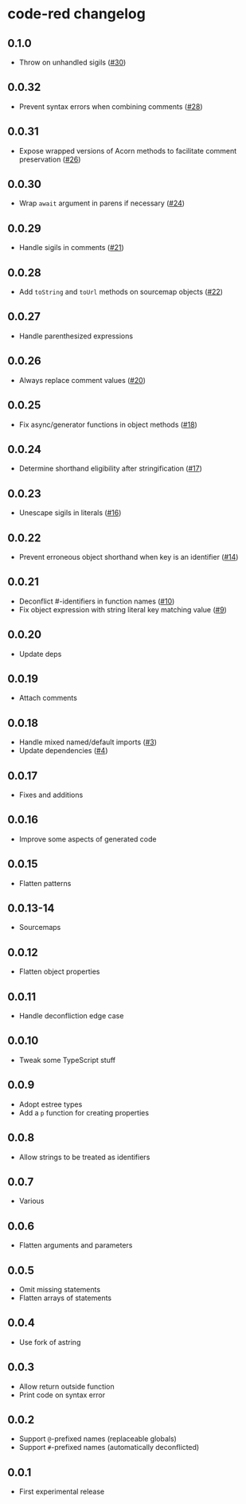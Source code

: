 # code-red changelog

## 0.1.0

* Throw on unhandled sigils ([#30](https://github.com/Rich-Harris/code-red/pull/30))

## 0.0.32

* Prevent syntax errors when combining comments ([#28](https://github.com/Rich-Harris/code-red/issues/28))

## 0.0.31

* Expose wrapped versions of Acorn methods to facilitate comment preservation ([#26](https://github.com/Rich-Harris/code-red/issues/26))

## 0.0.30

* Wrap `await` argument in parens if necessary ([#24](https://github.com/Rich-Harris/code-red/issues/24))

## 0.0.29

* Handle sigils in comments ([#21](https://github.com/Rich-Harris/code-red/issues/21))

## 0.0.28

* Add `toString` and `toUrl` methods on sourcemap objects ([#22](https://github.com/Rich-Harris/code-red/pull/22))

## 0.0.27

* Handle parenthesized expressions

## 0.0.26

* Always replace comment values ([#20](https://github.com/Rich-Harris/code-red/pull/20))

## 0.0.25

* Fix async/generator functions in object methods ([#18](https://github.com/Rich-Harris/code-red/issues/18))

## 0.0.24

* Determine shorthand eligibility after stringification ([#17](https://github.com/Rich-Harris/code-red/pull/17))

## 0.0.23

* Unescape sigils in literals ([#16](https://github.com/Rich-Harris/code-red/pull/16))

## 0.0.22

* Prevent erroneous object shorthand when key is an identifier ([#14](https://github.com/Rich-Harris/code-red/issues/14))

## 0.0.21

* Deconflict #-identifiers in function names ([#10](https://github.com/Rich-Harris/code-red/issues/10))
* Fix object expression with string literal key matching value ([#9](https://github.com/Rich-Harris/code-red/pull/9))

## 0.0.20

* Update deps

## 0.0.19

* Attach comments

## 0.0.18

* Handle mixed named/default imports ([#3](https://github.com/Rich-Harris/code-red/issues/3))
* Update dependencies ([#4](https://github.com/Rich-Harris/code-red/issues/4))

## 0.0.17

* Fixes and additions

## 0.0.16

* Improve some aspects of generated code

## 0.0.15

* Flatten patterns

## 0.0.13-14

* Sourcemaps

## 0.0.12

* Flatten object properties

## 0.0.11

* Handle deconfliction edge case

## 0.0.10

* Tweak some TypeScript stuff

## 0.0.9

* Adopt estree types
* Add a `p` function for creating properties

## 0.0.8

* Allow strings to be treated as identifiers

## 0.0.7

* Various

## 0.0.6

* Flatten arguments and parameters

## 0.0.5

* Omit missing statements
* Flatten arrays of statements

## 0.0.4

* Use fork of astring

## 0.0.3

* Allow return outside function
* Print code on syntax error

## 0.0.2

* Support `@`-prefixed names (replaceable globals)
* Support `#`-prefixed names (automatically deconflicted)

## 0.0.1

* First experimental release
